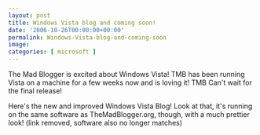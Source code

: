 ```yaml
---
layout: post
title: Windows Vista blog and coming soon!
date: '2006-10-26T00:00:00+00:00'
permalink: Windows-Vista-blog-and-coming-soon
image: 
categories: [ microsoft ]
---
```

The Mad Blogger is excited about Windows Vista! TMB has been running Vista on a machine for a few weeks now and is loving it! TMB Can't wait for the final release!

Here's the new and improved Windows Vista Blog! Look at that, it's running on the same software as TheMadBlogger.org, though, with a much prettier look! (link removed, software also no longer matches)
